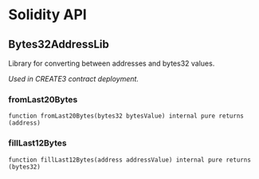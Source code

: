 # Solidity API

## Bytes32AddressLib

Library for converting between addresses and bytes32 values.

_Used in CREATE3 contract deployment._

### fromLast20Bytes

```solidity
function fromLast20Bytes(bytes32 bytesValue) internal pure returns (address)
```

### fillLast12Bytes

```solidity
function fillLast12Bytes(address addressValue) internal pure returns (bytes32)
```

